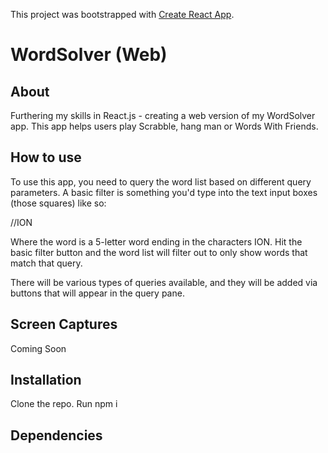 This project was bootstrapped with [Create React App](https://github.com/facebook/create-react-app).

# WordSolver (Web)

## About

Furthering my skills in React.js - creating a web version of my WordSolver app.
This app helps users play Scrabble, hang man or Words With Friends.

## How to use

To use this app, you need to query the word list based on different query parameters.
A basic filter is something you'd type into the text input boxes (those squares) like so:

//ION

Where the word is a 5-letter word ending in the characters ION. Hit the basic filter button and the word list will filter out to only
show words that match that query.

There will be various types of queries available, and they will be added via buttons that will appear in the query pane.

## Screen Captures
Coming Soon

## Installation

Clone the repo.
Run npm i

## Dependencies
